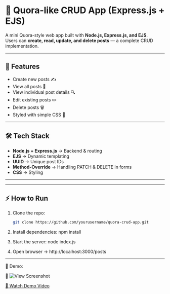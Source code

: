 # 📝 Quora-like CRUD App (Express.js + EJS)

A mini Quora-style web app built with **Node.js, Express.js, and EJS**.  
Users can **create, read, update, and delete posts** — a complete CRUD implementation.

---

## 🚀 Features
- Create new posts ✍️
- View all posts 📄
- View individual post details 🔍
- Edit existing posts ✏️
- Delete posts 🗑️
- Styled with simple CSS 🎨

---

## 🛠️ Tech Stack
- **Node.js + Express.js** → Backend & routing
- **EJS** → Dynamic templating
- **UUID** → Unique post IDs
- **Method-Override** → Handling PATCH & DELETE in forms
- **CSS** → Styling

---


---

## ⚡ How to Run
1. Clone the repo:
   ```bash
   git clone https://github.com/yourusername/quora-crud-app.git

2. Install dependencies:
npm install

3. Start the server:
node index.js

4. Open browser → 
http://localhost:3000/posts

---

🎥 Demo:

📑 ![View Screenshot](screenshot.png)


[🎥 Watch Demo Video](https://www.canva.com/design/DAGx_8ERFRo/e6ROONjBJHDr47MWF7qo_A/edit?utm_content=DAGx_8ERFRo&utm_campaign=designshare&utm_medium=link2&utm_source=sharebutton)



